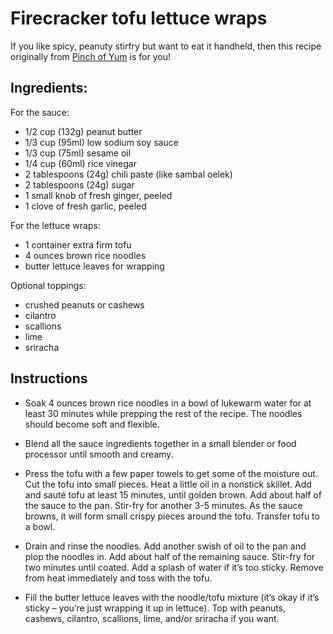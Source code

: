 # Firecracker tofu lettuce wraps

If you like spicy, peanuty stirfry but want to eat it handheld, then this recipe originally from [Pinch of Yum](https://pinchofyum.com/vegan-lettuce-wraps) is for you!


## Ingredients:

For the sauce:
- 1/2 cup (132g) peanut butter
- 1/3 cup (95ml) low sodium soy sauce
- 1/3 cup (75ml) sesame oil
- 1/4 cup (60ml) rice vinegar
- 2 tablespoons (24g) chili paste (like sambal oelek)
- 2 tablespoons (24g) sugar
- 1 small knob of fresh ginger, peeled
- 1 clove of fresh garlic, peeled

For the lettuce wraps:
- 1 container extra firm tofu
- 4 ounces brown rice noodles
- butter lettuce leaves for wrapping

Optional toppings:
- crushed peanuts or cashews
- cilantro
- scallions
- lime
- sriracha


## Instructions

- Soak 4 ounces brown rice noodles in a bowl of lukewarm water for at least 30 minutes while prepping the rest of the recipe. The noodles should become soft and flexible.

- Blend all the sauce ingredients together in a small blender or food processor until smooth and creamy.

- Press the tofu with a few paper towels to get some of the moisture out. Cut the tofu into small pieces. Heat a little oil in a nonstick skillet. Add and sauté tofu at least 15 minutes, until golden brown. Add about half of the sauce to the pan. Stir-fry for another 3-5 minutes. As the sauce browns, it will form small crispy pieces around the tofu. Transfer tofu to a bowl.

- Drain and rinse the noodles. Add another swish of oil to the pan and plop the noodles in. Add about half of the remaining sauce. Stir-fry for two minutes until coated. Add a splash of water if it’s too sticky. Remove from heat immediately and toss with the tofu.

- Fill the butter lettuce leaves with the noodle/tofu mixture (it’s okay if it’s sticky – you’re just wrapping it up in lettuce). Top with peanuts, cashews, cilantro, scallions, lime, and/or sriracha if you want.